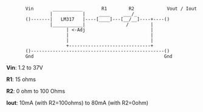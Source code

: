 

           Vin       ___________       R1        R2            Vout / Iout
                    |           |     ____     ___/_
           ()-------|   LM317   |----[____]---[__/__]----+----()
                    |___________|               /        |
                          | <-Adj                        |
                          |                              |
                          |                              |
                          +------------------------------+
           ()-------------------------------------------------()
           Gnd                                                Gnd


**Vin**: 1.2 to 37V

**R1**: 15 ohms

**R2**: 0 ohm to 100 Ohms

**Iout**: 10mA (with R2=100ohms) to 80mA (with R2=0ohm)

